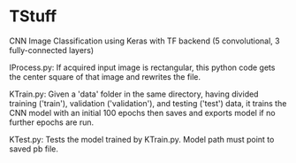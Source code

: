 # TStuff
CNN Image Classification using Keras with TF backend (5 convolutional, 3 fully-connected layers)

IProcess.py: If acquired input image is rectangular, this python code gets the center square of that image and rewrites the file.

KTrain.py: Given a 'data' folder in the same directory, having divided training ('train'), validation ('validation'), and testing ('test') data, it trains the CNN model with an initial 100 epochs then saves and exports model if no further epochs are run.

KTest.py: Tests the model trained by KTrain.py. Model path must point to saved pb file.
